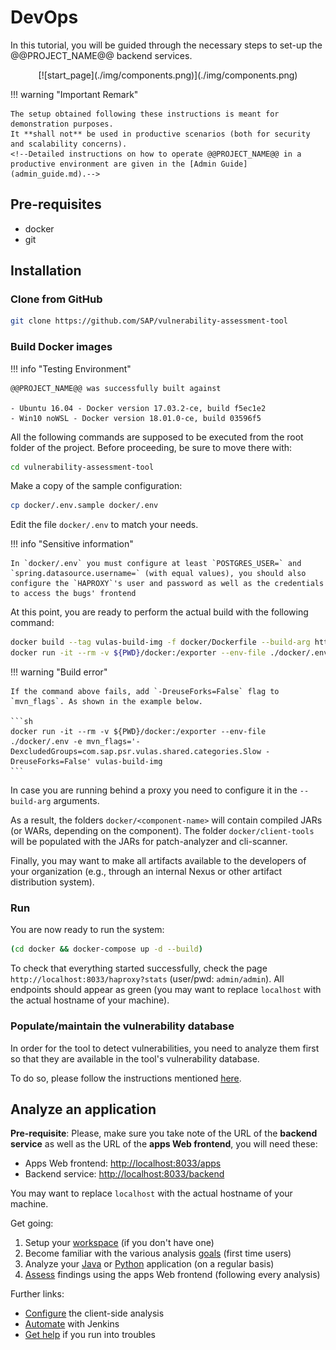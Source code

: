 # DevOps

In this tutorial, you will be guided through the necessary steps to set-up the @@PROJECT_NAME@@ backend services.

<center class='expandable'>
    [![start_page](./img/components.png)](./img/components.png)
</center>

!!! warning "Important Remark"

    The setup obtained following these instructions is meant for demonstration purposes.
    It **shall not** be used in productive scenarios (both for security and scalability concerns).
    <!--Detailed instructions on how to operate @@PROJECT_NAME@@ in a productive environment are given in the [Admin Guide](admin_guide.md).-->

## Pre-requisites

- docker
- git

## Installation

### Clone from GitHub

```sh
git clone https://github.com/SAP/vulnerability-assessment-tool
```

### Build Docker images

!!! info "Testing Environment"

    @@PROJECT_NAME@@ was successfully built against

    - Ubuntu 16.04 - Docker version 17.03.2-ce, build f5ec1e2
    - Win10 noWSL - Docker version 18.01.0-ce, build 03596f5

All the following commands are supposed to be executed from the root folder of the project.
Before proceeding, be sure to move there with:

```sh
cd vulnerability-assessment-tool
```

Make a copy of the sample configuration:

```sh
cp docker/.env.sample docker/.env
```

Edit the file `docker/.env` to match your needs.

!!! info "Sensitive information"

	In `docker/.env` you must configure at least `POSTGRES_USER=` and `spring.datasource.username=` (with equal values), you should also configure the `HAPROXY`'s user and password as well as the credentials to access the bugs' frontend

At this point, you are ready to perform the actual build with the following command:

```sh
docker build --tag vulas-build-img -f docker/Dockerfile --build-arg http_proxy= --build-arg https_proxy= .
docker run -it --rm -v ${PWD}/docker:/exporter --env-file ./docker/.env -e mvn_flags=-DexcludedGroups=com.sap.psr.vulas.shared.categories.Slow vulas-build-img
```

!!! warning "Build error"

	If the command above fails, add `-DreuseForks=False` flag to `mvn_flags`. As shown in the example below.

    ```sh
    docker run -it --rm -v ${PWD}/docker:/exporter --env-file ./docker/.env -e mvn_flags='-DexcludedGroups=com.sap.psr.vulas.shared.categories.Slow -DreuseForks=False' vulas-build-img
    ```

In case you are running behind a proxy you need to configure it in the `--build-arg` arguments.

As a result, the folders `docker/<component-name>` will contain compiled JARs (or WARs, depending on the component). The folder `docker/client-tools` will be populated with the JARs for patch-analyzer and cli-scanner.

Finally, you may want to make all artifacts available to the developers of your organization (e.g., through an internal Nexus or other artifact distribution system).

### Run

You are now ready to run the system:

```sh
(cd docker && docker-compose up -d --build)
```

To check that everything started successfully, check the page `http://localhost:8033/haproxy?stats` (user/pwd: `admin/admin`).
All endpoints should appear as green (you may want to replace `localhost` with the actual hostname of your machine).

### Populate/maintain the vulnerability database

In order for the tool to detect vulnerabilities, you need to analyze them first so that they are available in the tool's vulnerability database.

To do so, please follow the instructions mentioned [here](../vuln_db/tutorials/vuln_db_tutorial).

## Analyze an application

**Pre-requisite**: Please, make sure you take note of the URL of the **backend service** as well as the URL of the **apps Web frontend**, you will need these:

- Apps Web frontend: [http://localhost:8033/apps](https://localhost:8033/apps)
- Backend service: [http://localhost:8033/backend](http://localhost:8033/backend)

You may want to replace `localhost` with the actual hostname of your machine.

Get going:

1. Setup your [workspace](../user/manuals/setup/#workspace) (if you don't have one)
2. Become familiar with the various analysis [goals](../user/manuals/analysis/) (first time users)
3. Analyze your [Java](../user/tutorials/java_maven) or [Python](../user/tutorials/python_cli) application (on a regular basis)
4. [Assess](../user/manuals/assess_and_mitigate) findings using the apps Web frontend (following every analysis)

Further links:

- [Configure](../user/tutorials/) the client-side analysis
- [Automate](../user/tutorials/jenkins_howto) with Jenkins
- [Get help](../user/support) if you run into troubles
